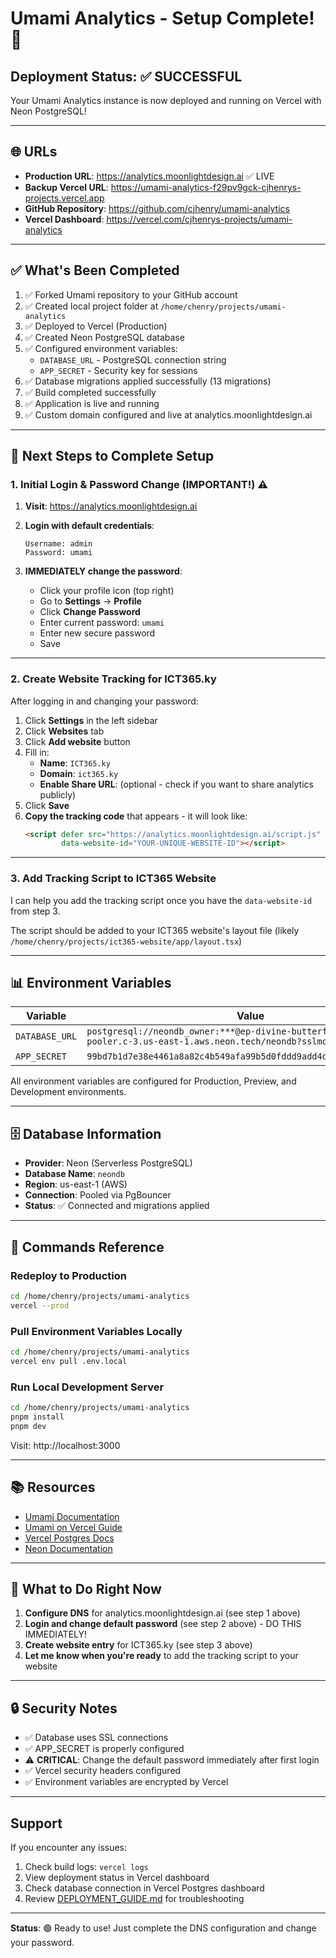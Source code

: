 # Umami Analytics - Setup Complete! 🎉

## Deployment Status: ✅ SUCCESSFUL

Your Umami Analytics instance is now deployed and running on Vercel with Neon PostgreSQL!

---

## 🌐 URLs

- **Production URL**: https://analytics.moonlightdesign.ai ✅ LIVE
- **Backup Vercel URL**: https://umami-analytics-f29pv9gck-cjhenrys-projects.vercel.app
- **GitHub Repository**: https://github.com/cjhenry/umami-analytics
- **Vercel Dashboard**: https://vercel.com/cjhenrys-projects/umami-analytics

---

## ✅ What's Been Completed

1. ✅ Forked Umami repository to your GitHub account
2. ✅ Created local project folder at `/home/chenry/projects/umami-analytics`
3. ✅ Deployed to Vercel (Production)
4. ✅ Created Neon PostgreSQL database
5. ✅ Configured environment variables:
   - `DATABASE_URL` - PostgreSQL connection string
   - `APP_SECRET` - Security key for sessions
6. ✅ Database migrations applied successfully (13 migrations)
7. ✅ Build completed successfully
8. ✅ Application is live and running
9. ✅ Custom domain configured and live at analytics.moonlightdesign.ai

---

## 🔧 Next Steps to Complete Setup

### 1. Initial Login & Password Change (IMPORTANT!) ⚠️

1. **Visit**: https://analytics.moonlightdesign.ai

2. **Login with default credentials**:
   ```
   Username: admin
   Password: umami
   ```

3. **IMMEDIATELY change the password**:
   - Click your profile icon (top right)
   - Go to **Settings** → **Profile**
   - Click **Change Password**
   - Enter current password: `umami`
   - Enter new secure password
   - Save

---

### 2. Create Website Tracking for ICT365.ky

After logging in and changing your password:

1. Click **Settings** in the left sidebar
2. Click **Websites** tab
3. Click **Add website** button
4. Fill in:
   - **Name**: `ICT365.ky`
   - **Domain**: `ict365.ky`
   - **Enable Share URL**: (optional - check if you want to share analytics publicly)
5. Click **Save**
6. **Copy the tracking code** that appears - it will look like:
   ```html
   <script defer src="https://analytics.moonlightdesign.ai/script.js"
           data-website-id="YOUR-UNIQUE-WEBSITE-ID"></script>
   ```

---

### 3. Add Tracking Script to ICT365 Website

I can help you add the tracking script once you have the `data-website-id` from step 3.

The script should be added to your ICT365 website's layout file (likely `/home/chenry/projects/ict365-website/app/layout.tsx`)

---

## 📊 Environment Variables

| Variable | Value | Status |
|----------|-------|--------|
| `DATABASE_URL` | `postgresql://neondb_owner:***@ep-divine-butterfly-ahk7oc9v-pooler.c-3.us-east-1.aws.neon.tech/neondb?sslmode=require` | ✅ Set |
| `APP_SECRET` | `99bd7b1d7e38e4461a8a82c4b549afa99b5d0fddd9add4d07b46afb1b0e755d4` | ✅ Set |

All environment variables are configured for Production, Preview, and Development environments.

---

## 🗄️ Database Information

- **Provider**: Neon (Serverless PostgreSQL)
- **Database Name**: `neondb`
- **Region**: us-east-1 (AWS)
- **Connection**: Pooled via PgBouncer
- **Status**: ✅ Connected and migrations applied

---

## 🚀 Commands Reference

### Redeploy to Production
```bash
cd /home/chenry/projects/umami-analytics
vercel --prod
```

### Pull Environment Variables Locally
```bash
cd /home/chenry/projects/umami-analytics
vercel env pull .env.local
```

### Run Local Development Server
```bash
cd /home/chenry/projects/umami-analytics
pnpm install
pnpm dev
```

Visit: http://localhost:3000

---

## 📚 Resources

- [Umami Documentation](https://umami.is/docs)
- [Umami on Vercel Guide](https://umami.is/docs/guides/running-on-vercel)
- [Vercel Postgres Docs](https://vercel.com/docs/storage/vercel-postgres)
- [Neon Documentation](https://neon.tech/docs)

---

## 🎯 What to Do Right Now

1. **Configure DNS** for analytics.moonlightdesign.ai (see step 1 above)
2. **Login and change default password** (see step 2 above) - DO THIS IMMEDIATELY!
3. **Create website entry** for ICT365.ky (see step 3 above)
4. **Let me know when you're ready** to add the tracking script to your website

---

## 🔒 Security Notes

- ✅ Database uses SSL connections
- ✅ APP_SECRET is properly configured
- ⚠️ **CRITICAL**: Change the default password immediately after first login
- ✅ Vercel security headers configured
- ✅ Environment variables are encrypted by Vercel

---

## Support

If you encounter any issues:
1. Check build logs: `vercel logs`
2. View deployment status in Vercel dashboard
3. Check database connection in Vercel Postgres dashboard
4. Review [DEPLOYMENT_GUIDE.md](./DEPLOYMENT_GUIDE.md) for troubleshooting

---

**Status**: 🟢 Ready to use! Just complete the DNS configuration and change your password.
